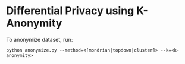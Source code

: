 # Differential Privacy using K-Anonymity

To anonymize dataset, run:
```
python anonymize.py --method=<[mondrian|topdown|cluster]> --k=<k-anonymity>
```
